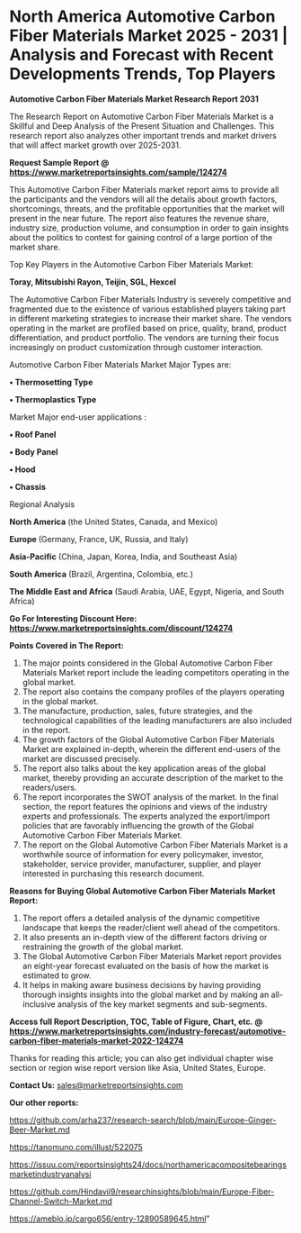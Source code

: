 # North America Automotive Carbon Fiber Materials Market 2025 - 2031 | Analysis and Forecast with Recent Developments Trends, Top Players

<strong>Automotive Carbon Fiber Materials Market Research Report 2031</strong>

The Research Report on Automotive Carbon Fiber Materials Market is a Skillful and Deep Analysis of the Present Situation and Challenges. This research report also analyzes other important trends and market drivers that will affect market growth over 2025-2031.

<strong>Request Sample Report @ <a href=https://www.marketreportsinsights.com/sample/124274>https://www.marketreportsinsights.com/sample/124274</a></strong>

This Automotive Carbon Fiber Materials market report aims to provide all the participants and the vendors will all the details about growth factors, shortcomings, threats, and the profitable opportunities that the market will present in the near future. The report also features the revenue share, industry size, production volume, and consumption in order to gain insights about the politics to contest for gaining control of a large portion of the market share.

Top Key Players in the Automotive Carbon Fiber Materials Market:

<strong>Toray, Mitsubishi Rayon, Teijin, SGL, Hexcel</strong>

The Automotive Carbon Fiber Materials Industry is severely competitive and fragmented due to the existence of various established players taking part in different marketing strategies to increase their market share. The vendors operating in the market are profiled based on price, quality, brand, product differentiation, and product portfolio. The vendors are turning their focus increasingly on product customization through customer interaction.

Automotive Carbon Fiber Materials Market Major Types are:

<strong>• Thermosetting Type

• Thermoplastics Type</strong>

Market Major end-user applications :

<strong>• Roof Panel

• Body Panel

• Hood

• Chassis</strong>

Regional Analysis

</u><strong><b>North America</b></strong> (the United States, Canada, and Mexico)

<strong><b>Europe </b></strong>(Germany, France, UK, Russia, and Italy)

<strong><b>Asia-Pacific</b></strong> (China, Japan, Korea, India, and Southeast Asia)

<strong><b>South America</b></strong> (Brazil, Argentina, Colombia, etc.)

<strong><b>The Middle East and Africa</b></strong> (Saudi Arabia, UAE, Egypt, Nigeria, and South Africa)

<strong>Go For Interesting Discount Here: <a href=https://www.marketreportsinsights.com/discount/124274>https://www.marketreportsinsights.com/discount/124274</a></strong>

<strong>Points Covered in The Report:</strong>
<ol>
  <li>The major points considered in the Global Automotive Carbon Fiber Materials Market report include the leading competitors operating in the global market.</li>
  <li>The report also contains the company profiles of the players operating in the global market.</li>
  <li>The manufacture, production, sales, future strategies, and the technological capabilities of the leading manufacturers are also included in the report.</li>
  <li>The growth factors of the Global Automotive Carbon Fiber Materials Market are explained in-depth, wherein the different end-users of the market are discussed precisely.</li>
  <li>The report also talks about the key application areas of the global market, thereby providing an accurate description of the market to the readers/users.</li>
  <li>The report incorporates the SWOT analysis of the market. In the final section, the report features the opinions and views of the industry experts and professionals. The experts analyzed the export/import policies that are favorably influencing the growth of the Global Automotive Carbon Fiber Materials Market.</li>
  <li>The report on the Global Automotive Carbon Fiber Materials Market is a worthwhile source of information for every policymaker, investor, stakeholder, service provider, manufacturer, supplier, and player interested in purchasing this research document.</li>
</ol>
<strong>Reasons for Buying Global Automotive Carbon Fiber Materials Market Report:</strong>

<ol>
  <li>The report offers a detailed analysis of the dynamic competitive landscape that keeps the reader/client well ahead of the competitors.</li>
  <li>It also presents an in-depth view of the different factors driving or restraining the growth of the global market.</li>
  <li>The Global Automotive Carbon Fiber Materials Market report provides an eight-year forecast evaluated on the basis of how the market is estimated to grow.</li>
  <li>It helps in making aware business decisions by having providing thorough insights insights into the global market and by making an all-inclusive analysis of the key market segments and sub-segments.</li>
</ol>
<strong>Access full Report Description, TOC, Table of Figure, Chart, etc. @ <a href=https://www.marketreportsinsights.com/industry-forecast/automotive-carbon-fiber-materials-market-2022-124274>https://www.marketreportsinsights.com/industry-forecast/automotive-carbon-fiber-materials-market-2022-124274</a></strong>


Thanks for reading this article; you can also get individual chapter wise section or region wise report version like Asia, United States, Europe.

<strong>Contact Us:</strong>
sales@marketreportsinsights.com

<strong>Our other reports:</strong>

<a href=https://github.com/arha237/research-search/blob/main/Europe-Ginger-Beer-Market.md>https://github.com/arha237/research-search/blob/main/Europe-Ginger-Beer-Market.md</a>

<a href=https://tanomuno.com/illust/522075>https://tanomuno.com/illust/522075</a>

<a href=https://issuu.com/reportsinsights24/docs/northamericacompositebearingsmarketindustryanalysi>https://issuu.com/reportsinsights24/docs/northamericacompositebearingsmarketindustryanalysi</a>

<a href=https://github.com/Hindavii9/researchinsights/blob/main/Europe-Fiber-Channel-Switch-Market.md>https://github.com/Hindavii9/researchinsights/blob/main/Europe-Fiber-Channel-Switch-Market.md</a>

<a href=https://ameblo.jp/cargo656/entry-12890589645.html>https://ameblo.jp/cargo656/entry-12890589645.html</a>"
